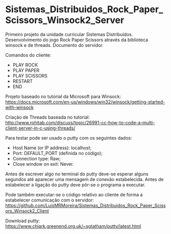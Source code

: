 # Sistemas_Distribuidos_Rock_Paper_Scissors_Winsock2_Server
Primeiro projeto da unidade curricular Sistemas Distribuídos. Desenvolvimento do jogo Rock Paper Scissors através da biblioteca winsock e de threads. Documento do servidor.

Comandos do cliente:
- PLAY ROCK
- PLAY PAPER
- PLAY SCISSORS
- RESTART
- END

Projeto baseado no tutorial da Microsoft para Winsock: https://docs.microsoft.com/en-us/windows/win32/winsock/getting-started-with-winsock

Criação de Threads baseada no tutorial: http://www.rohitab.com/discuss/topic/26991-cc-how-to-code-a-multi-client-server-in-c-using-threads/


Para testar pode ser usado o putty com os seguintes dados: 
- Host Name (or IP address): localhost;
- Port: DEFAULT_PORT (definida no código);
- Connection type: Raw;
- Close window on exit: Never.

Antes de escrever algo no terminal do putty deve-se esperar alguns segundos até aparecer uma mensagem de conexão estabelecida.
Antes de estabelecer a ligação do putty deve pôr-se o programa a executar.

Pode também executar-se o código relativo ao cliente de forma a estabelecer comunicação com o servidor: https://github.com/LuisMRMoreira/Sistemas_Distribuidos_Rock_Paper_Scissors_Winsock2_Client

Download putty: https://www.chiark.greenend.org.uk/~sgtatham/putty/latest.html
